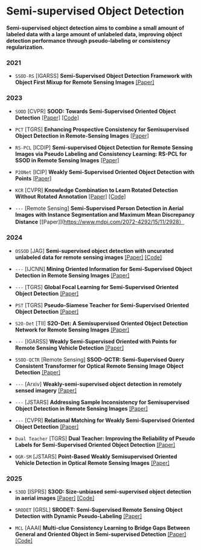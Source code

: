 # Semi-supervised Object Detection

**Semi-supervised object detection aims to combine a small amount of labeled data with a large amount of unlabeled data, improving object detection performance through pseudo-labeling or consistency regularization.**

### 2021
- `SSOD-RS` [IGARSS] **Semi-Supervised Object Detection Framework with Object First Mixup for Remote Sensing Images** [[Paper]](https://ieeexplore.ieee.org/abstract/document/9554202)


### 2023

- `SOOD` [CVPR] **SOOD: Towards Semi-Supervised Oriented Object Detection** [[Paper]](https://arxiv.org/abs/2304.04515) [[Code]](https://github.com/HamPerdredes/SOOD)

- `PCT` [TGRS] **Enhancing Prospective Consistency for Semisupervised Object Detection in Remote-Sensing Images** [[Paper]](https://ieeexplore.ieee.org/abstract/document/10234445)

- `RS-PCL` [ICDIP] **Semi-supervised Object Detection for Remote Sensing Images via Pseudo Labeling and Consistency Learning: RS-PCL for SSOD in Remote Sensing Images** [[Paper]](https://dl.acm.org/doi/abs/10.1145/3604078.3604114)

- `P2ONet` [ICIP] **Weakly Semi-Supervised Oriented Object Detection with Points** [[Paper]](https://ieeexplore.ieee.org/abstract/document/10222508)

- `KCR` [CVPR] **Knowledge Combination to Learn Rotated Detection Without Rotated Annotation** [[Paper]](https://zhuanlan.zhihu.com/p/620377685) [[Code]](https://github.com/alanzty/KCR-Official)

- `---` [Remote Sensing] **Semi-Supervised Person Detection in Aerial Images with Instance Segmentation and Maximum Mean Discrepancy Distance** [[Paper]](https://www.mdpi.com/2072-4292/15/11/2928）

### 2024
- `OSSOD` [JAG] **Semi-supervised object detection with uncurated unlabeled data for remote sensing images** [[Paper]](https://www.sciencedirect.com/science/article/pii/S1569843224001687)  [[Code]](https://github.com/Lans1ng/OSSOD)

- `---` [IJCNN] **Mining Oriented Information for Semi-Supervised Object Detection in Remote Sensing Images** [[Paper]](https://ieeexplore.ieee.org/document/10650864)

- `---` [TGRS] **Global Focal Learning for Semi-Supervised Oriented Object Detection** [[Paper]](https://ieeexplore.ieee.org/abstract/document/10623510)

- `PST` [TGRS] **Pseudo-Siamese Teacher for Semi-Supervised Oriented Object Detection** [[Paper]](https://ieeexplore.ieee.org/abstract/document/10478026)

- `S2O-Det` [TII] **S2O-Det: A Semisupervised Oriented Object Detection Network for Remote Sensing Images** [[Paper]](https://ieeexplore.ieee.org/abstract/document/10542972)

- `---` [IGARSS] **Weakly Semi-Supervised Oriented with Points for Remote Sensing Vehicle Detection** [[Paper]](https://ieeexplore.ieee.org/abstract/document/10640658)

- `SSOD-QCTR` [Remote Sensing] **SSOD-QCTR: Semi-Supervised Query Consistent Transformer for Optical Remote Sensing Image Object Detection** [[Paper]](https://www.mdpi.com/2072-4292/16/23/4556)

- `---` [Arxiv] **Weakly-semi-supervised object detection in remotely sensed imagery** [[Paper]](https://arxiv.org/abs/2311.17449)

- `---` [JSTARS] **Addressing Sample Inconsistency for Semisupervised Object Detection in Remote Sensing Images** [[Paper]](https://ieeexplore.ieee.org/abstract/document/10463140)


- `---` [CVPR] **Relational Matching for Weakly Semi-Supervised Oriented Object Detection** [[Paper]](https://openaccess.thecvf.com/content/CVPR2024/html/Wu_Relational_Matching_for_Weakly_Semi-Supervised_Oriented_Object_Detection_CVPR_2024_paper.html)

- `Dual Teacher` [TGRS] **Dual Teacher: Improving the Reliability of Pseudo Labels for Semi-Supervised Oriented Object Detection** [[Paper]](https://ieeexplore.ieee.org/document/10804848)

- `OGR-SM` [JSTARS] **Point-Based Weakly Semisupervised Oriented Vehicle Detection in Optical Remote Sensing Images** [[Paper]](https://ieeexplore.ieee.org/abstract/document/10646487/metrics#metrics)

### 2025
- `S3OD` [ISPRS] **S3OD: Size-unbiased semi-supervised object detection in aerial images** [[Paper]](https://www.sciencedirect.com/science/article/abs/pii/S0924271625000425)  [[Code]](https://github.com/ZhangRuixiang-WHU/S3OD/tree/master)
  
- `SRODET` [GRSL] **SRODET: Semi-Supervised Remote Sensing Object Detection with Dynamic Pseudo-Labeling** [[Paper]](https://ieeexplore.ieee.org/abstract/document/10900437)

- `MCL` [AAAI] **Multi-clue Consistency Learning to Bridge Gaps Between General and Oriented Object in Semi-supervised Detection** [[Paper]](https://arxiv.org/abs/2407.05909)  [[Code]](https://github.com/facias914/sood-mcl)











